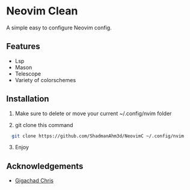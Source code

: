 
# Neovim Clean

A simple easy to configure Neovim config.



## Features

- Lsp
- Mason
- Telescope
- Variety of colorschemes


## Installation

 1. Make sure to delete or move your current ~/.config/nvim folder

 2. git clone this command 

```bash
  git clone https://github.com/ShadmanAhm3d/NeovimC ~/.config/nvim
```
3. Enjoy
    
## Acknowledgements

 - [Gigachad Chris](https://github.com/LunarVim/Neovim-from-scratch)
